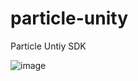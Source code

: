 # particle-unity
Particle Untiy SDK

![image](https://user-images.githubusercontent.com/2645876/189301811-ddd221a9-0e59-46eb-8f99-281307d45948.png)

